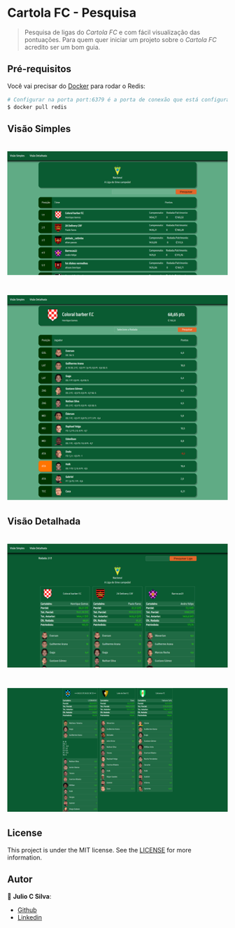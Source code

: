 # Cartola FC - Pesquisa
> Pesquisa de ligas do _Cartola FC_ e com fácil visualização das pontuações. Para quem quer iniciar um projeto sobre o _Cartola FC_ acredito ser um bom guia.

## Pré-requisitos

Você vai precisar do [Docker](https://hub.docker.com) para rodar o Redis:
```bash
# Configurar na porta port:6379 é a porta de conexão que está configurada no appsettings.json
$ docker pull redis
```

## Visão Simples
<h1 align="center">
  <img alt="LigaSimples" title="Liga Simples" src="./assets/images/screenshot-localhost_44368-2021.09.20-00_40_34.png" />
</h1>

<h1 align="center">
  <img alt="DetalheTime" title="Detalhe Time" src="./assets/images/screenshot-localhost_44368-2021.09.20-00_40_56.png" />
</h1>

## Visão Detalhada
<h1 align="center">
  <img alt="LigaDethada" title="Liga Detalhada" src="./assets/images/screenshot-localhost_44368-2021.09.20-00_42_16.png" />
</h1>

<h1 align="center">
  <img alt="DetalheTime" title="Detalhe Time" src="./assets/images/screenshot-localhost_44368-2021.09.20-00_45_15.png" />
</h1>

## License
This project is under the MIT license. See the [LICENSE](https://github.com/lukemorales/rocketshoes-react-native/blob/master/LICENSE) for more information.

## Autor
:bust_in_silhouette: __Julio C Silva__:
* [Github](https://github.com/JULIOCSILVA)
* [Linkedin](https://www.linkedin.com/in/julio-cesar-da-silva-a097b16a/)
